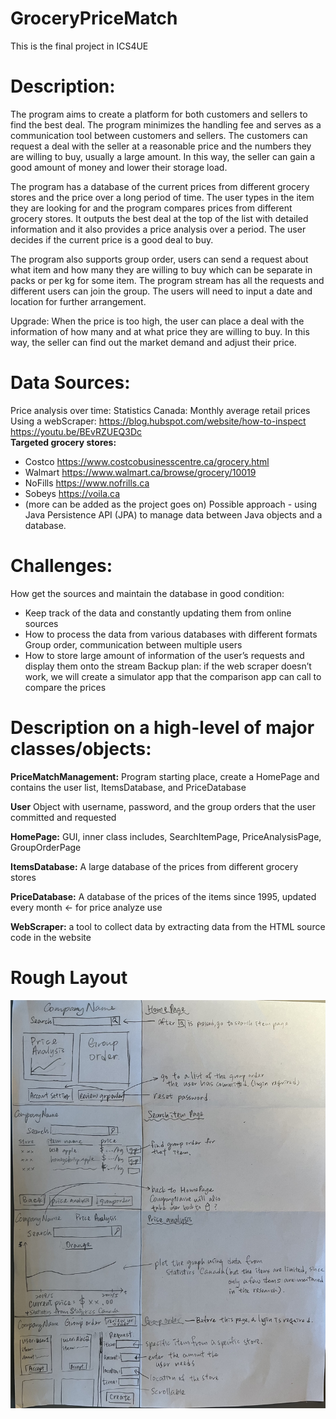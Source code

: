 # GroceryPriceMatch

This is the final project in ICS4UE

# Description: 
The program aims to create a platform for both customers and sellers to find the best deal. The program minimizes the handling fee and serves as a communication tool between customers and sellers. The customers can request a deal with the seller at a reasonable price and the numbers they are willing to buy, usually a large amount. In this way, the seller can gain a good amount of money and lower their storage load. 

The program has a database of the current prices from different grocery stores and the price over a long period of time. The user types in the item they are looking for and the program compares prices from different grocery stores. It outputs the best deal at the top of the list with detailed information and it also provides a price analysis over a period. The user decides if the current price is a good deal to buy.

The program also supports group order, users can send a request about what item and how many they are willing to buy which can be separate in packs or per kg for some item. The program stream has all the requests and different users can join the group. The users will need to input a date and location for further arrangement. 

Upgrade: When the price is too high, the user can place a deal with the information of how many and at what price they are willing to buy. In this way, the seller can find out the market demand and adjust their price. 

# Data Sources: 
Price analysis over time: Statistics Canada: Monthly average retail prices 
Using a webScraper: https://blog.hubspot.com/website/how-to-inspect  https://youtu.be/BEvRZUEQ3Dc  
**Targeted grocery stores:**
- Costco https://www.costcobusinesscentre.ca/grocery.html 
- Walmart https://www.walmart.ca/browse/grocery/10019	
- NoFills https://www.nofrills.ca	
- Sobeys https://voila.ca
- (more can be added as the project goes on)
Possible approach - using Java Persistence API (JPA) to manage data between Java objects and a database. 

# Challenges: 
How get the sources and maintain the database in good condition: 
- Keep track of the data and constantly updating them from online sources
- How to process the data from various databases with different formats
Group order, communication between multiple users
- How to store large amount of information of the user’s requests and display them onto the stream
Backup plan: if the web scraper doesn’t work, we will create a simulator app that the comparison app can call to compare the prices

# Description on a high-level of major classes/objects:
**PriceMatchManagement:** Program starting place, create a HomePage and contains the user list, ItemsDatabase, and PriceDatabase

**User** Object with username, password, and the group orders that the user committed and requested

**HomePage:** GUI, inner class includes, SearchItemPage, PriceAnalysisPage, GroupOrderPage

**ItemsDatabase:** A large database of the prices from different grocery stores

**PriceDatabase:** A database of the prices of the items since 1995, updated every month ← for price analyze use

**WebScraper:** a tool to collect data by extracting data from the HTML source code in the website

# Rough Layout
![](IMG_2422.jpeg)
